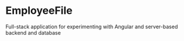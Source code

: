# EmployeeFile
Full-stack application for experimenting with Angular and server-based backend and database
